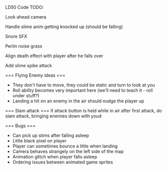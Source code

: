 LD50 Code TODO:

Look ahead camera

Handle slime anim getting knocked up (should be falling)

Snore SFX

Perlin noise grass

Align death effect with player after he falls over

Add slime spike attack

=== Flying Enemy ideas ===
* They don't have to move, they could be static and turn to look at you
* Roll ability becomes very important here (we'll need to teach it - roll under stuff?)
* Landing a hit on an enemy in the air should nudge the player up

=== Slam attack ===
if attack button is held while in air after first attack, do slam attack, bringing enemies down with youd

=== Bugs ===
* Can pick up stims after falling asleep
* Little black pixel on player
* Player can sometimes bounce a little when landing
* Camera behaves strangely on the left side of the map
* Animation glitch when player falls asleep
* Ordering issues between animated game sprites
